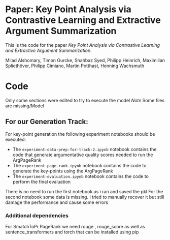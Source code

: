 # Paper: Key Point Analysis via Contrastive Learning and Extractive Argument Summarization

This is the code for the paper *Key Point Analysis via Contrastive Learning and Extractive Argument Summarization*.

Milad Alshomary, Timon Gurcke, Shahbaz Syed, Philipp Heinrich, Maximilian Spliethöver, Philipp Cimiano, Martin Potthast, Henning Wachsmuth


# Code
Only some sections were edited to try to execute the model
*Note* Some files are missing/Model

## For our Generation Track:

For key-point generation the following experiment notebooks should be executed:

- The `experiment-data-prep-for-track-2.ipynb` notebook contains the code that generate argumentative quality scores needed to run the ArgPageRank
- The `experiment-page-rank.ipynb` notebook contains the code to generate the key-points using the ArgPageRank
- The `experiment-evaluation.ipynb` notebook contains the code to perform the final evaluation

There is no need to run the first notebook as i ran and saved the pkl 
For the second notebook some data is missing. I tried to manually recover it but still damage the performance and cause some errors
### Additional dependencies
For SmatchToPr PageRank we need rouge , rouge_score as well as sentence_transformers and torch that can be installed using pip 


